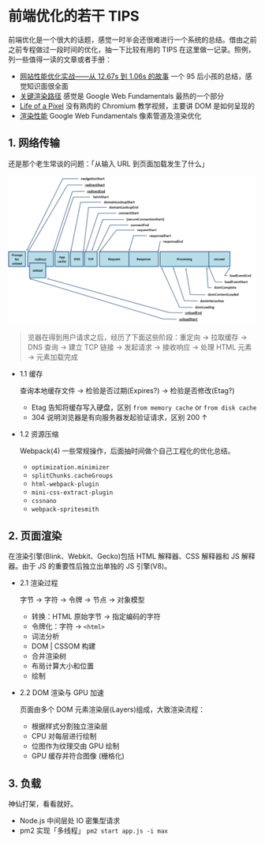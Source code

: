 # 前端优化的若干 TIPS

前端优化是一个很大的话题，感觉一时半会还很难进行一个系统的总结。借由之前之前专程做过一段时间的优化，抽一下比较有用的 TIPS 在这里做一记录。照例，列一些值得一读的文章或者手册：

- [网站性能优化实战——从 12.67s 到 1.06s 的故事](http://imweb.io/topic/5b6fd3c13cb5a02f33c013bd) 一个 95 后小孩的总结，感觉知识面很全面
- [关键渲染路径](https://developers.google.com/web/fundamentals/performance/critical-rendering-path/?hl=zh-cn) 感觉是 Google Web Fundamentals 最热的一个部分
- [Life of a Pixel](https://www.youtube.com/watch?v=w8lm4GV7ahg) 没有熟肉的 Chromium 教学视频，主要讲 DOM 是如何呈现的
- [渲染性能](https://developers.google.com/web/fundamentals/performance/rendering/?hl=zh-cn) Google Web Fundamentals 像素管道及渲染优化

## 1. 网络传输

还是那个老生常谈的问题：「从输入 URL 到页面加载发生了什么」

![navigation timing](./assets/navigation-timing.png)

> 览器在得到用户请求之后，经历了下面这些阶段：重定向 → 拉取缓存 → DNS 查询 → 建立 TCP 链接 → 发起请求 → 接收响应 → 处理 HTML 元素 → 元素加载完成

- 1.1 缓存

  查询本地缓存文件 → 检验是否过期(Expires?) → 检验是否修改(Etag?)

  - Etag 告知将缓存写入硬盘，区别 `from memory cache` or `from disk cache`
  - 304 说明浏览器是有向服务器发起验证请求，区别 200 ↑

- 1.2 资源压缩

  Webpack(4) 一些常规操作，后面抽时间做个自己工程化的优化总结。

  - `optimization.minimizer`
  - `splitChunks.cacheGroups`
  - `html-webpack-plugin`
  - `mini-css-extract-plugin`
  - `cssnano`
  - `webpack-spritesmith`

## 2. 页面渲染

在渲染引擎(Blink、Webkit、Gecko)包括 HTML 解释器、CSS 解释器和 JS 解释器。由于 JS 的重要性后独立出单独的 JS 引擎(V8)。

- 2.1 渲染过程

  字节 → 字符 → 令牌 → 节点 → 对象模型

  - 转换：HTML 原始字节 → 指定编码的字符
  - 令牌化：字符 → `<html>`
  - 词法分析
  - DOM | CSSOM 构建
  - 合并渲染树
  - 布局计算大小和位置
  - 绘制

- 2.2 DOM 渲染与 GPU 加速

  页面由多个 DOM 元素渲染层(Layers)组成，大致渲染流程：

  - 根据样式分割独立渲染层
  - CPU 对每层进行绘制
  - 位图作为纹理交由 GPU 绘制
  - GPU 缓存并符合图像 (栅格化)

## 3. 负载

神仙打架，看看就好。

- Node.js 中间层处 IO 密集型请求
- pm2 实现「多线程」 `pm2 start app.js -i max`
